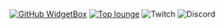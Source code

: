 ###
[![GitHub WidgetBox](https://github-widgetbox.vercel.app/api/profile?username=staffuser&data=followers,repositories,stars,commits&theme=nautilus)](https://github.com/staffuser/github-widgetbox)
[![Top lounge](https://github-readme-stats.vercel.app/api/top-langs/?username=staffuser)](https://github.com/anuraghazra/github-readme-stats)
![Twitch](https://img.shields.io/twitch/status/pro13_0?style=social) ![Discord](https://img.shields.io/discord/1016068838074359889)
